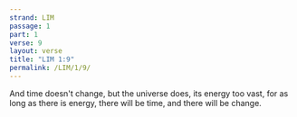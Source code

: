 ```yaml
---
strand: LIM
passage: 1
part: 1
verse: 9
layout: verse
title: "LIM 1:9"
permalink: /LIM/1/9/
---
```

And time doesn't change, but the universe does, its energy too vast, for as long as there is energy, there will be time, and there will be change.
